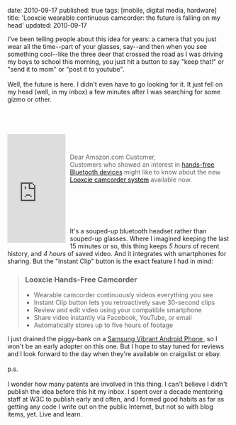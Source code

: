 date: 2010-09-17
published: true
tags: [mobile, digital media, hardware]
title: 'Looxcie wearable continuous camcorder: the future is falling on my head'
updated: 2010-09-17


I've been telling people about this idea for years: a camera that you just wear all the time--part of your glasses, say--and then when you see something cool--like the three deer that crossed the road as I was driving my boys to school this morning, you just hit a button to say "keep that!" or "send it to mom" or "post it to youtube".<br />
<br />
Well, the future is here. I didn't even have to go looking for it. It just fell on my head (well, in my inbox) a few minutes after I was searching for some gizmo or other.<br />
<br />
<a name='more'></a><br />
<br />
<iframe align="left" frameborder="0" marginheight="0" marginwidth="0" scrolling="no" src="http://rcm.amazon.com/e/cm?t=danconnolly&amp;o=1&amp;p=8&amp;l=bpl&amp;asins=B00400O8PO&amp;fc1=000000&amp;IS2=1&amp;lt1=_blank&amp;m=amazon&amp;lc1=0000FF&amp;bc1=000000&amp;bg1=FFFFFF&amp;f=ifr" style="align: left; height: 245px; padding-right: 10px; padding-top: 5px; width: 131px;"></iframe><br />
<br />
<blockquote>Dear Amazon.com Customer,<br />
Customers who showed an interest in&nbsp;<a href="http://www.amazon.com/gp/r.html?R=1R0BLHXS6EUJ0&amp;C=D9MKRT22WB14&amp;H=IAHUUTSCS5PFFMGXWQB7D8MDNYIA&amp;T=C&amp;U=http%3A%2F%2Fwww.amazon.com%2Fs%2Fnode%3D14030861%2Fref%3Dpe_65500_16852440_fe_txt_1%2F" target="_blank">hands-free Bluetooth devices</a> might like to know about the new <a href="http://www.amazon.com/gp/r.html?R=1R0BLHXS6EUJ0&amp;C=D9MKRT22WB14&amp;H=LJHFBJTRJZLGDATKO5AWAAUMPKKA&amp;T=C&amp;U=http%3A%2F%2Fwww.amazon.com%2Fdp%2FB00400O8PO%2Fref%3Dpe_65500_16852440_fe_txt_2%2F" target="_blank"><span class="Apple-style-span" style="color: black;">Looxcie camcorder system</span></a>&nbsp;available now.&nbsp;</blockquote><br />
<br />
<br />
<br />
<br />
It's a souped-up bluetooth headset rather than souped-up glasses. Where I imagined keeping the last 15 minutes or so, this thing keeps <i>5 hours</i> of recent history, and <i>4 hours</i> of saved video. And it integrates with smartphones for sharing. But the "Instant Clip" button is the exact feature I had in mind:<br />
<blockquote><h3>Looxcie Hands-Free Camcorder</h3><ul style="list-style-type: disc; margin-bottom: 1em; margin-left: 0px; margin-right: 0px; margin-top: 0px; padding-bottom: 0px; padding-left: 0px; padding-right: 0px; padding-top: 0px;"><li style="margin-bottom: 0px; margin-left: 20px; margin-right: 0px; margin-top: 0px;">Wearable camcorder continuously videos everything you see</li>
<li style="margin-bottom: 0px; margin-left: 20px; margin-right: 0px; margin-top: 0px;">Instant Clip button lets you retroactively save 30-second clips</li>
<li style="margin-bottom: 0px; margin-left: 20px; margin-right: 0px; margin-top: 0px;">Review and edit video using your compatible smartphone</li>
<li style="margin-bottom: 0px; margin-left: 20px; margin-right: 0px; margin-top: 0px;">Share video instantly via Facebook, YouTube, or email</li>
<li style="margin-bottom: 0px; margin-left: 20px; margin-right: 0px; margin-top: 0px;">Automatically stores up to five hours of footage</li>
</ul></blockquote>I just drained the piggy-bank on a <a href="http://www.amazon.com/gp/product/B003TXSKNE?ie=UTF8&amp;tag=danconnolly&amp;linkCode=as2&amp;camp=1789&amp;creative=390957&amp;creativeASIN=B003TXSKNE">Samsung Vibrant Android Phone</a><img alt="" border="0" height="1" src="http://www.assoc-amazon.com/e/ir?t=danconnolly&amp;l=as2&amp;o=1&amp;a=B003TXSKNE" style="border: none !important; margin: 0px !important;" width="1" />, so I won't be an early adopter on this one. But I hope to stay tuned for reviews and I look forward to the day when they're available on craigslist or ebay.<br />
<br />
p.s.<br />
<br />
I wonder how many patents are involved in this thing. I can't believe I didn't publish the idea before this hit my inbox. I spent over a decade mentoring staff at W3C to publish early and often, and I formed good habits as far as getting any code I write out on the public Internet, but not so with blog items, yet. Live and learn.